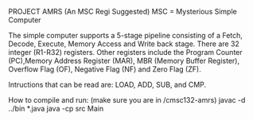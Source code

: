 PROJECT AMRS
(An MSC Regi Suggested) MSC = Mysterious Simple Computer

The simple computer supports a 5-stage pipeline consisting of a Fetch, Decode, Execute, Memory Access and Write back stage. There are 32 integer (R1-R32) registers. Other registers include the Program Counter (PC),Memory Address Register (MAR), MBR (Memory Buffer Register), Overflow Flag (OF), Negative Flag (NF) and Zero Flag (ZF).
  
 Intructions that can be read are: LOAD, ADD, SUB, and CMP.


How to compile and run: (make sure you are in /cmsc132-amrs)
javac -d ../bin *.java
java -cp src Main
